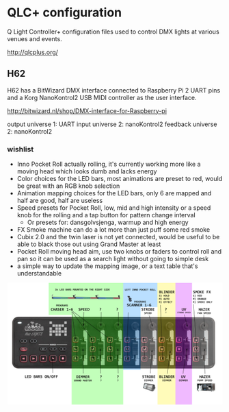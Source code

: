 # QLC+ configuration
Q Light Controller+ configuration files used to control DMX lights at various venues and events.

http://qlcplus.org/

## H62
H62 has a BitWizard DMX interface connected to Raspberry Pi 2 UART pins and a Korg NanoKontrol2 USB MIDI controller as the user interface.

http://bitwizard.nl/shop/DMX-interface-for-Raspberry-pi

output universe 1: UART
input universe 2: nanoKontrol2
feedback universe 2: nanoKontrol2

### wishlist
- Inno Pocket Roll actually rolling, it's currently working more like a moving head which looks dumb and lacks energy
- Color choices for the LED bars, most animations are preset to red, would be great with an RGB knob selection
- Animation mapping choices for the LED bars, only 6 are mapped and half are good, half are useless
- Speed presets for Pocket Roll, low, mid and high intensity or a speed knob for the rolling and a tap button for pattern change interval
  - Or presets for: dansgolvsjenga, warmup and high energy
- FX Smoke machine can do a lot more than just puff some red smoke
- Cubix 2.0 and the twin laser is not yet connected, would be useful to be able to black those out using Grand Master at least
- Pocket Roll moving head aim, use two knobs or faders to control roll and pan so it can be used as a search light without going to simple desk
- a simple way to update the mapping image, or a text table that's understandable

![NanoKontrol2 Mapping](/H62.png)
